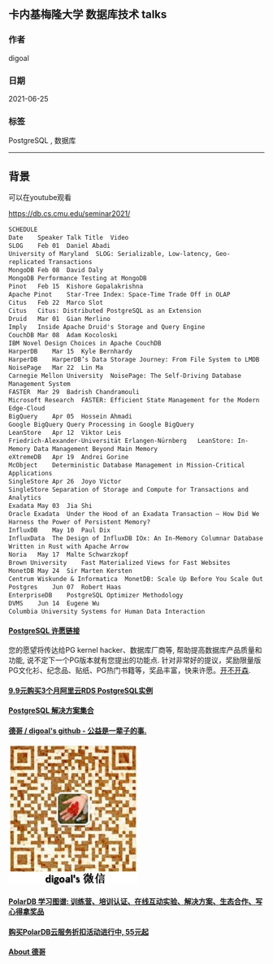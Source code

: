 ## 卡内基梅隆大学 数据库技术 talks   
  
### 作者  
digoal  
  
### 日期  
2021-06-25   
  
### 标签  
PostgreSQL , 数据库   
  
----  
  
## 背景  
可以在youtube观看  
  
https://db.cs.cmu.edu/seminar2021/  
  
```  
SCHEDULE  
Date	Speaker	Talk Title	Video  
SLOG	Feb 01	Daniel Abadi  
University of Maryland	SLOG: Serializable, Low-latency, Geo-replicated Transactions	  
MongoDB	Feb 08	David Daly  
MongoDB	Performance Testing at MongoDB	  
Pinot	Feb 15	Kishore Gopalakrishna  
Apache Pinot	Star-Tree Index: Space-Time Trade Off in OLAP	  
Citus	Feb 22	Marco Slot  
Citus	Citus: Distributed PostgreSQL as an Extension	  
Druid	Mar 01	Gian Merlino  
Imply	Inside Apache Druid's Storage and Query Engine	  
CouchDB	Mar 08	Adam Kocoloski  
IBM	Novel Design Choices in Apache CouchDB	  
HarperDB	Mar 15	Kyle Bernhardy  
HarperDB	HarperDB’s Data Storage Journey: From File System to LMDB	  
NoisePage	Mar 22	Lin Ma  
Carnegie Mellon University	NoisePage: The Self-Driving Database Management System	  
FASTER	Mar 29	Badrish Chandramouli  
Microsoft Research	FASTER: Efficient State Management for the Modern Edge-Cloud	  
BigQuery	Apr 05	Hossein Ahmadi  
Google BigQuery	Query Processing in Google BigQuery	  
LeanStore	Apr 12	Viktor Leis  
Friedrich-Alexander-Universität Erlangen-Nürnberg	LeanStore: In-Memory Data Management Beyond Main Memory	  
eXtremeDB	Apr 19	Andrei Gorine  
McObject	Deterministic Database Management in Mission-Critical Applications	  
SingleStore	Apr 26	Joyo Victor  
SingleStore	Separation of Storage and Compute for Transactions and Analytics	  
Exadata	May 03	Jia Shi  
Oracle Exadata	Under the Hood of an Exadata Transaction – How Did We Harness the Power of Persistent Memory?	  
InfluxDB	May 10	Paul Dix  
InfluxData	The Design of InfluxDB IOx: An In-Memory Columnar Database Written in Rust with Apache Arrow	  
Noria	May 17	Malte Schwarzkopf  
Brown University	Fast Materialized Views for Fast Websites	  
MonetDB	May 24	Sir Marten Kersten  
Centrum Wiskunde & Informatica	MonetDB: Scale Up Before You Scale Out	  
Postgres	Jun 07	Robert Haas  
EnterpriseDB	PostgreSQL Optimizer Methodology	  
DVMS	Jun 14	Eugene Wu  
Columbia University	Systems for Human Data Interaction  
```  
  
  
#### [PostgreSQL 许愿链接](https://github.com/digoal/blog/issues/76 "269ac3d1c492e938c0191101c7238216")
您的愿望将传达给PG kernel hacker、数据库厂商等, 帮助提高数据库产品质量和功能, 说不定下一个PG版本就有您提出的功能点. 针对非常好的提议，奖励限量版PG文化衫、纪念品、贴纸、PG热门书籍等，奖品丰富，快来许愿。[开不开森](https://github.com/digoal/blog/issues/76 "269ac3d1c492e938c0191101c7238216").  
  
  
#### [9.9元购买3个月阿里云RDS PostgreSQL实例](https://www.aliyun.com/database/postgresqlactivity "57258f76c37864c6e6d23383d05714ea")
  
  
#### [PostgreSQL 解决方案集合](https://yq.aliyun.com/topic/118 "40cff096e9ed7122c512b35d8561d9c8")
  
  
#### [德哥 / digoal's github - 公益是一辈子的事.](https://github.com/digoal/blog/blob/master/README.md "22709685feb7cab07d30f30387f0a9ae")
  
  
![digoal's wechat](../pic/digoal_weixin.jpg "f7ad92eeba24523fd47a6e1a0e691b59")
  
  
#### [PolarDB 学习图谱: 训练营、培训认证、在线互动实验、解决方案、生态合作、写心得拿奖品](https://www.aliyun.com/database/openpolardb/activity "8642f60e04ed0c814bf9cb9677976bd4")
  
  
#### [购买PolarDB云服务折扣活动进行中, 55元起](https://www.aliyun.com/activity/new/polardb-yunparter?userCode=bsb3t4al "e0495c413bedacabb75ff1e880be465a")
  
  
#### [About 德哥](https://github.com/digoal/blog/blob/master/me/readme.md "a37735981e7704886ffd590565582dd0")
  
